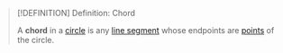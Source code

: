 >[!DEFINITION] Definition: Chord
>
>A **chord** in a [circle](Circle.md) is any [line segment](../../../Curves/Line%20Segments/Line%20Segment.md) whose endpoints are [points](../../../Points%20and%20Vectors/Points%20in%20Geometry.md) of the circle.
>
>
>